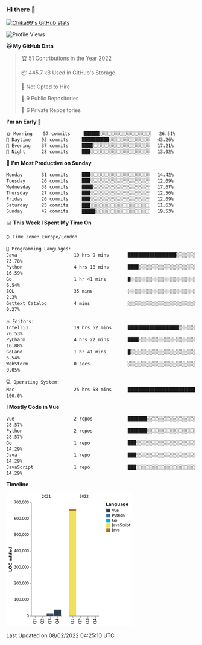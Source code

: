 ### Hi there 👋
[![Chika99's GitHub stats](https://github-readme-stats.vercel.app/api?username=Chika99&count_private=true&show_icons=true)](https://github.com/anuraghazra/github-readme-stats)

<!--START_SECTION:waka-->
![Profile Views](http://img.shields.io/badge/Profile%20Views-1-blue)

**🐱 My GitHub Data** 

> 🏆 51 Contributions in the Year 2022
 > 
> 📦 445.7 kB Used in GitHub's Storage 
 > 
> 🚫 Not Opted to Hire
 > 
> 📜 9 Public Repositories 
 > 
> 🔑 6 Private Repositories  
 > 
**I'm an Early 🐤** 

```text
🌞 Morning    57 commits     ██████░░░░░░░░░░░░░░░░░░░   26.51% 
🌆 Daytime    93 commits     ██████████░░░░░░░░░░░░░░░   43.26% 
🌃 Evening    37 commits     ████░░░░░░░░░░░░░░░░░░░░░   17.21% 
🌙 Night      28 commits     ███░░░░░░░░░░░░░░░░░░░░░░   13.02%

```
📅 **I'm Most Productive on Sunday** 

```text
Monday       31 commits     ███░░░░░░░░░░░░░░░░░░░░░░   14.42% 
Tuesday      26 commits     ███░░░░░░░░░░░░░░░░░░░░░░   12.09% 
Wednesday    38 commits     ████░░░░░░░░░░░░░░░░░░░░░   17.67% 
Thursday     27 commits     ███░░░░░░░░░░░░░░░░░░░░░░   12.56% 
Friday       26 commits     ███░░░░░░░░░░░░░░░░░░░░░░   12.09% 
Saturday     25 commits     ███░░░░░░░░░░░░░░░░░░░░░░   11.63% 
Sunday       42 commits     █████░░░░░░░░░░░░░░░░░░░░   19.53%

```


📊 **This Week I Spent My Time On** 

```text
⌚︎ Time Zone: Europe/London

💬 Programming Languages: 
Java                     19 hrs 9 mins       ██████████████████░░░░░░░   73.78% 
Python                   4 hrs 18 mins       ████░░░░░░░░░░░░░░░░░░░░░   16.59% 
Go                       1 hr 41 mins        █░░░░░░░░░░░░░░░░░░░░░░░░   6.54% 
SQL                      35 mins             ░░░░░░░░░░░░░░░░░░░░░░░░░   2.3% 
Gettext Catalog          4 mins              ░░░░░░░░░░░░░░░░░░░░░░░░░   0.27%

🔥 Editors: 
IntelliJ                 19 hrs 52 mins      ███████████████████░░░░░░   76.53% 
PyCharm                  4 hrs 22 mins       ████░░░░░░░░░░░░░░░░░░░░░   16.88% 
GoLand                   1 hr 41 mins        █░░░░░░░░░░░░░░░░░░░░░░░░   6.54% 
WebStorm                 0 secs              ░░░░░░░░░░░░░░░░░░░░░░░░░   0.05%

💻 Operating System: 
Mac                      25 hrs 58 mins      █████████████████████████   100.0%

```

**I Mostly Code in Vue** 

```text
Vue                      2 repos             ███████░░░░░░░░░░░░░░░░░░   28.57% 
Python                   2 repos             ███████░░░░░░░░░░░░░░░░░░   28.57% 
Go                       1 repo              ███░░░░░░░░░░░░░░░░░░░░░░   14.29% 
Java                     1 repo              ███░░░░░░░░░░░░░░░░░░░░░░   14.29% 
JavaScript               1 repo              ███░░░░░░░░░░░░░░░░░░░░░░   14.29%

```


**Timeline**

![Chart not found](https://raw.githubusercontent.com/Chika99/Chika99/main/charts/bar_graph.png) 


 Last Updated on 08/02/2022 04:25:10 UTC
<!--END_SECTION:waka-->

<!--
**Chika99/Chika99** is a ✨ _special_ ✨ repository because its `README.md` (this file) appears on your GitHub profile.

Here are some ideas to get you started:

- 🔭 I’m currently working on ...
- 🌱 I’m currently learning ...
- 👯 I’m looking to collaborate on ...
- 🤔 I’m looking for help with ...
- 💬 Ask me about ...
- 📫 How to reach me: ...
- 😄 Pronouns: ...
- ⚡ Fun fact: ...
-->
